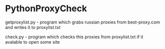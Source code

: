 # PythonProxyCheck

getproxylist.py - program which grabs russian proxies from best-proxy.com and writes it to proxylist.txt

check.py - program which checks this proxies from proxylist.txt if it avalable to open some site
